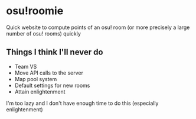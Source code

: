 # osu!roomie

Quick website to compute points of an osu! room (or more precisely a large number of osu! rooms) quickly

## Things I think I'll never do

- Team VS
- Move API calls to the server
- Map pool system
- Default settings for new rooms
- Attain enlightenment

I'm too lazy and I don't have enough time to do this (especially enlightenment)
